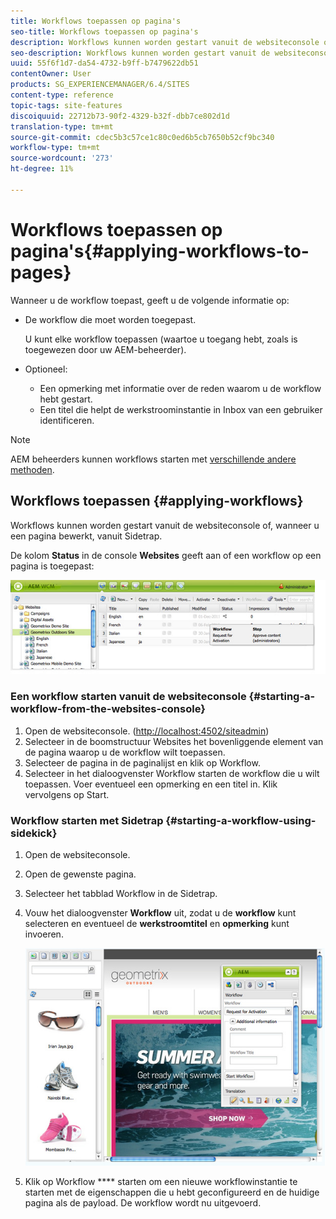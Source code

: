 ```yaml
---
title: Workflows toepassen op pagina's
seo-title: Workflows toepassen op pagina's
description: Workflows kunnen worden gestart vanuit de websiteconsole of, wanneer u een pagina bewerkt, vanuit Sidetrap.
seo-description: Workflows kunnen worden gestart vanuit de websiteconsole of, wanneer u een pagina bewerkt, vanuit Sidetrap.
uuid: 55f6f1d7-da54-4732-b9ff-b7479622db51
contentOwner: User
products: SG_EXPERIENCEMANAGER/6.4/SITES
content-type: reference
topic-tags: site-features
discoiquuid: 22712b73-90f2-4329-b32f-dbb7ce802d1d
translation-type: tm+mt
source-git-commit: cdec5b3c57ce1c80c0ed6b5cb7650b52cf9bc340
workflow-type: tm+mt
source-wordcount: '273'
ht-degree: 11%

---
```



# Workflows toepassen op pagina&#39;s{#applying-workflows-to-pages}

Wanneer u de workflow toepast, geeft u de volgende informatie op:

* De workflow die moet worden toegepast.

   U kunt elke workflow toepassen (waartoe u toegang hebt, zoals is toegewezen door uw AEM-beheerder).
* Optioneel:

   * Een opmerking met informatie over de reden waarom u de workflow hebt gestart.
   * Een titel die helpt de werkstroominstantie in Inbox van een gebruiker identificeren.

>[!NOTE]
>
>AEM beheerders kunnen workflows starten met [verschillende andere methoden](/help/sites-administering/workflows-starting.md).

## Workflows toepassen {#applying-workflows}

Workflows kunnen worden gestart vanuit de websiteconsole of, wanneer u een pagina bewerkt, vanuit Sidetrap.

De kolom **Status** in de console **Websites** geeft aan of een workflow op een pagina is toegepast:

![workflowstatus](assets/workflowstatus.png)

### Een workflow starten vanuit de websiteconsole {#starting-a-workflow-from-the-websites-console}

1. Open de websiteconsole. ([http://localhost:4502/siteadmin](http://localhost:4502/siteadmin))
1. Selecteer in de boomstructuur Websites het bovenliggende element van de pagina waarop u de workflow wilt toepassen.
1. Selecteer de pagina in de paginalijst en klik op Workflow.
1. Selecteer in het dialoogvenster Workflow starten de workflow die u wilt toepassen. Voer eventueel een opmerking en een titel in. Klik vervolgens op Start.

### Workflow starten met Sidetrap {#starting-a-workflow-using-sidekick}

1. Open de websiteconsole.
1. Open de gewenste pagina.
1. Selecteer het tabblad Workflow in de Sidetrap.
1. Vouw het dialoogvenster **Workflow** uit, zodat u de **workflow** kunt selecteren en eventueel de **werkstroomtitel** en **opmerking** kunt invoeren.

   ![workflowstartsidekick](assets/workflowstartsidekick.png)

1. Klik op Workflow **** starten om een nieuwe workflowinstantie te starten met de eigenschappen die u hebt geconfigureerd en de huidige pagina als de payload. De workflow wordt nu uitgevoerd.

